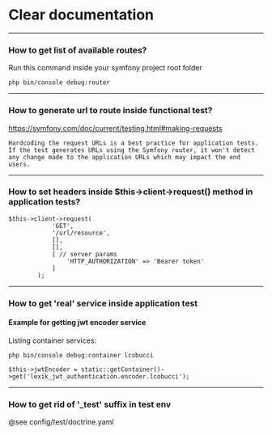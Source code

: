 # Clear documentation

---------------------------------------------------------------------------------------------------------------------------------------------------
### How to get list of available routes?

Run this command inside your symfony project root folder

`php bin/console debug:router`

---------------------------------------------------------------------------------------------------------------------------------------------------
### How to generate url to route inside functional test?

https://symfony.com/doc/current/testing.html#making-requests

`
Hardcoding the request URLs is a best practice for application tests. If the test generates URLs using the Symfony router, it won't detect any change made to the application URLs which may impact the end users.
`

---------------------------------------------------------------------------------------------------------------------------------------------------
### How to set headers inside $this->client->request() method in application tests? 

```
$this->client->request(
            'GET', 
            '/url/resource',
            [],
            [],
            [ // server params
                'HTTP_AUTHORIZATION' => 'Bearer token'
            ]
        );
```

---------------------------------------------------------------------------------------------------------------------------------------------------
### How to get 'real' service inside application test

#### Example for getting jwt encoder service

Listing container services: 

`php bin/console debug:container lcobucci`

```
$this->jwtEncoder = static::getContainer()->get('lexik_jwt_authentication.encoder.lcobucci');
```
---------------------------------------------------------------------------------------------------------------------------------------------------
### How to get rid of '_test' suffix in test env

@see config/test/doctrine.yaml
